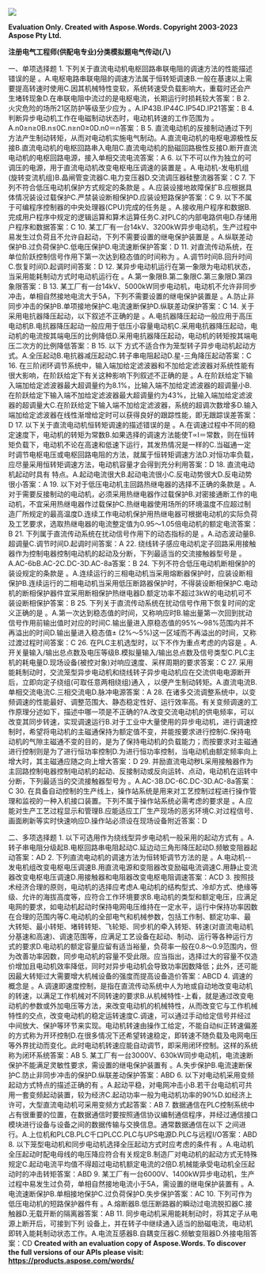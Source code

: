﻿![](%E6%B3%A8%E5%86%8C%E7%94%B5%E6%B0%94%E5%B7%A5%E7%A8%8B%E5%B8%88(%E4%BE%9B%E9%85%8D%E7%94%B5%E4%B8%93%E4%B8%9A)%E5%88%86%E7%B1%BB%E6%A8%A1%E6%8B%9F%E9%A2%98%E7%94%B5%E6%B0%94%E4%BC%A0%E5%8A%A8(%E5%85%AB).001.png)

**Evaluation Only. Created with Aspose.Words. Copyright 2003-2023 Aspose Pty Ltd.**

**注册电气工程师(供配电专业)分类模拟题电气传动(八)**

一、单项选择题
1\. 下列关于直流电动机电枢回路串联电阻的调速方法的性能描述错误的是  。A.电枢电路串联电阻的调速方法属于恒转矩调速B.一般在基速以上需要提高转速时使用C.因其机械特性变软，系统转速受负载影响大，重载时还会产生堵转现象D.在串联电阻中流过的是电枢电流，长期运行时损耗较大答案：B
2\. 火灾危险的场所21区防护等级至少应为  。A.IP43B.IP44C.IP54D.IP21答案：B
4\. 判断异步电动机工作在电磁制动状态时，电动机转速的工作范围为  。A.n0≥n≥0B.n≤0C.n≥n0≥0D.n0＝n答案：B
5\. 直流电动机的反接制动通过下列  方法产生制动转矩，从而对电动机实施电气制动。A.直流电动机的电枢电源极性反接B.直流电动机的电枢回路串入电阻C.直流电动机的励磁回路极性反接D.断开直流电动机的电枢回路电源，接入单相交流电流答案：A
6\. 以下不可以作为独立的可调压的电源，用于直流电动机改变电枢电压调速的装置是  。A.电动机-发电机组(旋转变流机组)B.晶闸管变流器C.电力变压器D.交流调压器硅整流器答案：C
7\. 下列不符合低压电动机保护方式规定的条款是  。A.应装设接地故障保扩B.应根据具体情况装设过载保护C.严禁装设断相保护D.应装设短路保护答案：C
9\. 以下不属于可编程序控制器的中央处理器(CPU)完成的任务是  。A.接收用户程序和数据B.完成用户程序中规定的逻辑运算和算术运算任务C.对PLC的内部电路供电D.存储用户程序和数据答案：C
10\. 某工厂有一台14kV、3200kW异步电动机，生产过程中易发生过负荷且不允许自起动，下列不需要设置的继电保护装置是  。A.纵联差动保护B.过负荷保护C.低电压保护D.电流速断保护答案：D
11\. 对直流传动系统，在单位阶跃控制信号作用下第一次达到稳态值的时间称为  。A.调节时间B.回升时间C.恢复时间D.起调时间答案：D
12\. 某异步电动机运行在第一象限为电动机状态，当采用能耗制动方式时电动机运行在  。A.第一象限B.第二象限C.第三象限D.第四象限答案：B
13\. 某工厂有一台14kV、5000kW同步电动机，电动机不允许非同步冲击，单相自然接地电流大于5A，下列不需要设置的继电保护装置是  。A.防止非同步冲击的保护B.单项接地保护C.电流速断保护D.纵联差动保护答案：C
14\. 关于采用电抗器降压起动，以下叙述不正确的是  。A.电抗器降压起动一般应用于高压电动机B.电抗器降压起动一般应用于低压小容量电动机C.采用电抗器降压起动，电动机的电流按其端电压的比例降低D.采用电抗器降压起动，电动机的转矩按其端电压二次方的比例降低答案：B
15\. 以下  方式不适合作为笼型转子异步电动机起动方式。A.全压起动B.电抗器减压起动C.转子串电阻起动D.星-三角降压起动答案：C
16\. 在三阶闭环调节系统中，输入端加给定滤波器和不加给定滤波器对系统性能有很大影响，在阶跃给定下有关这种影响下列叙述不正确的是  。A.在阶跃给定下输入端加给定滤波器最大超调量约为8.1%，比输入端不加给定滤波器的超调量小B.在阶跃给定下输入端不加给定滤波器最大超调量约为43%，比输入端加给定滤波器的超调量大C.在阶跃给定下输入端不加给定滤波器，系统的超调次数增多D.输入端加给定滤波器在线性渐增给定时可以获得良好的跟踪性能，即无跟踪误差答案：D
17\. 以下关于直流电动机恒转矩调速的描述错误的是  。A.在调速过程中不同的稳定速度下，电动机的转矩为常数B.如果选择的调速方法能使T∝I＝常数，则在恒转矩负载下，电动机不论在高速和低速下运行，其发热情况是一样的C.当磁通一定时调节电枢电压或电枢回路电阻的方法，就属于恒转矩调速方法D.对恒功率负载，应尽量采用恒转矩调速方法，电动机容量才会得到充分利用答案：D
18\. 直流电动机起动时具有  特点。A.起动电流很大B.起动电流很小C.反电动势很大D.反电动势很小答案：A
19\. 以下对于低压电动机主回路热继电器的选择不正确的条款是  。A.对于需要反接制动的电动机，必须采用热继电器作过载保护B.对密接通断工作的电动机，不宜采用热继电器作过载保护C.热继电器使用场所的环境温度不应超过制造厂所规定的最高温度D.连续工作电动机保护用热继电器可根据电动机的实际负荷及工艺要求，选取热继电器的电流整定值为0.95～1.05倍电动机的额定电流答案：B
21\. 下列属于直流传动系统在扰动信号作用下的动态指标的是  。A.动态波动量B.超调量C.调节时间D.起调时间答案：A
22\. 绕线转子感应电动机定子回路采用接触器作为控制电器控制电动机的起动及分断，下列最适当的交流接触器型号是  。A.AC-6bB.AC-2C.DC-3D.AC-8a答案：B
24\. 下列不符合低压电动机断相保护的装设规定的条款是  。A.连续运行的三相电动机当采用熔断器保护时，应装设断相保护B.连续运行的二相电动机当采用低压断路器保护时，不得装设断相保护C.电动机的断相保护器件宜采用断相保护热继电器D.额定功率不超过3kW的电动机可不装设断相保护答案：B
25\. 下列关于直流传动系统在扰动信号作用下恢复时间的定义正确的是  。A.第一次达到稳态值的时间，又称响应时B.输出量第一次回到扰动信号作用前输出值时对应的时间C.输出量进入原稳态值的95%～98%范围内并不再溢出的时间D.输出量进入稳态值± (2%～5%)这一区域而不再溢出的时间，又称过渡过程时间答案：C
26\. 在PLC主机选型时，以下不作为重点考虑的内容是  。A.开关量输入/输出总点数及电压等级B.模拟量输入/输出总点数及信号类型C.PLC主机的耗电量D.现场设备(被控对象)对响应速度、采样周期的要求答案：C
27\. 采用能耗制动时，交流笼型异步电动机和绕线转子异步电动机应在交流供电电源断开后，立即向定子绕组(可取任意两相绕组)通入  ，以便产生制动转矩。A.直流电流B.单相交流电流C.三相交流电D.脉冲电源答案：A
28\. 在诸多交流调整系统中，以变频调速的性能最好、调整范围大、静态稳定性好、运行效率高。有关变频调速的工作原理分述如下，描述中哪一项是不正确的?A.改变交流电动机的供电频率，可以改变其同步转速，实现调速运行B.对于工业中大量使用的异步电动机，进行调速控制时，希望将电动机的主磁通保持为额定值不变，并能按要求进行控制C.保持电动机的气隙主磁通不变的目的，是为了保持电动机的负载能力；而按要求对主磁通进行控制则是为了进行恒功率控制D.为进行恒功率控制，当电动机由额定频率向上增大时，其主磁通应随之向上增大答案：D
29\. 并励直流电动秽L采用接触器作为主回路控制电器控制电动机的起动、反接制动或反向运转、点动，电动机在运转中分断，下列最适当的交流接触器型号为  。A.AC-3B.DC-6C.DC-3D.AC-8a答案：C
30\. 在具备自动控制的生产线上，操作站系统是用来对工艺控制过程进行操作管理和监视的一种入机接口装置。下列不属于操作站系统必需考虑的要求是  。A.应能对生产工艺过程显示和管理B.应能适应工厂生产现场的恶劣环境C.对过程信号、画面刷新等实时快速响应D.操作站必须设在现场设备附近答案：D

二、多项选择题
1\. 以下可选用作为绕线型异步电动机一般采用的起动方式有  。A.转子串电阻分级起B.电枢回路串电阻起动C.延边动三角形降压起动D.频敏变阻器起动答案：AD
2\. 下列直流电动机的调速方法为恒转矩调节方法的是  。A.电动机--发电机组改变电枢电压调速B.用直流电源和变阻器改变励磁电流调速C.用静止变流器改变电枢电压调速D.用接触器和电阻器改变电枢电阻调速答案：ACD
3\. 按照技术经济合理的原则，电动机的选择应考虑A.电动机的结构型式、冷却方式、绝缘等级、允许的海拔高度等，应符合工作环境要求B.电动机的类型和额定电压，应满足电网的要求，如电动机起动时保持电网电压维持在一定水平，运行中保持功率因数在合理的范围内等C.电动机的全部电气和机械参数，包括工作制、额定功率、最大转矩、最小转矩、堵转转矩、飞轮矩、同步机的牵入转矩、转速(对直流电动机分基速和高速)、调速范围等，应满足工艺设备在起动、制动、运行等各种运行方式的要求D.电动机的额定容量应留有适当裕量，负荷率一般在0.8～0.9范围内，但为改善功率因数，同步电动机的容量不受此限。应当指出，选择过大的容量不仅造价增加且电动机效率降低，同时对异步电动机会导致功率因数降低；此外，还可能因最大转矩过大需要增大机械设备的强度而提高设备造价答案：ABCD
4\. 调速的概念是  。A.调速即速度控制，是指在直流传动系统中人为地或自动地改变电动机的转速，以满足工作机械对不同转速的要求B.从机械特性-上看，就是通过改变电动机的参数或外加电压等方法，来改变电动机的机械特性，从而改变它与工作机械特性的交点，改变电动机的稳定运转速度C.调速，可以通过手动给定信号并经过中间放大、保护等环节来实现。电动机转速由操作工给定，不能自动纠正转速偏差的方式称为开环控制D.在很多情况下还希望转速稳定，即转速不随负载及电网电压等外界扰动而变化。此时电动机转速应能自动调节，即采用闭环控制。这样的系统称为闭环系统答案：AB
5\. 某工厂有一台3000V、630kW同步电动机，电流速断保护不能满足灵敏性要求，需设置的继电保护装置有  。A.失步保护B.电流速断保护C.防止非同步冲击的保护D.纵联差动保护答案：ABD
6\. 以下对电动机采用变频起动方式特点的描述正确的有  。A.起动平稳，对电网冲击小B.若干台电动机可共用一套变频起动装置，较为经济C.起动功率一般为电动机功率的90%D.如经济上许可，大型直流电动机可采用变频方式起答案：AB
7\. 数据通信在PLC控制系统中占有很重要的位置，在数据通信时要按照通信协议编制通信程序，并经过通信接口模块进行设备与设备之间的数据传输与交换信息。通常数据通信在以下  之间进行。A.上位机和PLCB.PLC千口PLCC.PLC与UPS电源D.PLC与远程I/O答案：ABD
8\. 以下笼型电动机和同步电动机选择全压起动方式时应考虑的条件有  。A.电动机全压起动时配电母线的电压降应符合有关规定B.制造厂对电动机的起动方式无特殊规定C.起动电流平均值不得超过电动机额定电流的2倍D.机械能承受电动机全压起动时的冲击转矩答案：ABD
9\. 某工厂有一台6000V、1400kW异步电动机，生产过程中易发生过负荷，单相自然接地电流小于5A，需设置的继电保护装置有  。A.电流速断保护B.单相接地保护C.过负荷保护D.失步保护答案：AC
10\. 下列可作为低压电动机的短路保护器件有  。A.熔断器B.低压断路器的瞬动过电流脱扣器C.接触器D.无载开断的隔离器答案：AB
11\. 同步电动机采用能耗制动时，将其定子从电源上断开后，可接到下列  设备上，并在转子中继续通入适当的励磁电流，电动机即转入能耗制动状态工作。A.电流互感器B.自耦变压器C.频敏变阻器D.外接电阻答案：CD
**Created with an evaluation copy of Aspose.Words. To discover the full versions of our APIs please visit: https://products.aspose.com/words/**
